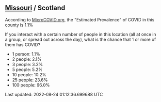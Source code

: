 
## [Missouri](/united-states/missouri) / Scotland

According to [MicroCOVID.org](http://microcovid.org),
the "Estimated Prevalence" of COVID in this county is 1.1%

If you interact with a certain number of people in this location
(all at once in a group, or spread out across the day), what is the chance that
1 or more of them has COVID?

- 1 person: 1.1%
- 2 people: 2.1%
- 3 people: 3.2%
- 5 people: 5.2%
- 10 people: 10.2%
- 25 people: 23.6%
- 100 people: 66.0%

Last updated: 2022-08-24 01:12:36.699688 UTC
